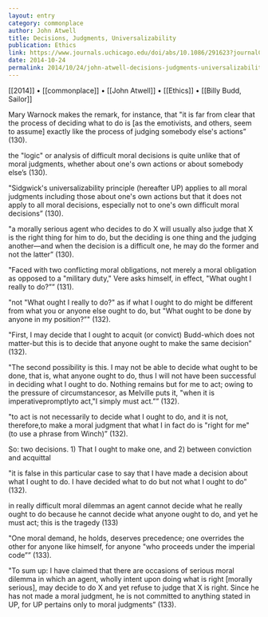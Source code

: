 ```yaml
---
layout: entry
category: commonplace
author: John Atwell
title: Decisions, Judgments, Universalizability
publication: Ethics
link: https://www.journals.uchicago.edu/doi/abs/10.1086/291623?journalCode=et
date: 2014-10-24
permalink: 2014/10/24/john-atwell-decisions-judgments-universalizability
---
```


[[2014]] • [[commonplace]] • [[John Atwell]] • [[Ethics]] • [[Billy Budd, Sailor]]

Mary Warnock makes the remark, for instance, that "it is far from clear that the process of deciding what to do is [as the emotivists, and others, seem to assume] exactly like the process of judging somebody else's actions” (130). 

the "logic" or analysis of difficult moral decisions is quite unlike that of moral judgments, whether about one's own actions or about somebody else’s (130).

"Sidgwick's universalizability principle (hereafter UP) applies to all moral judgments including those about one's own actions but that it does not apply to all moral decisions, especially not to one's own difficult moral decisions” (130).

"a morally serious agent who decides to do X will usually also judge that X is the right thing for him to do, but the deciding is one thing and the judging another—and when the decision is a difficult one, he may do the former and not the latter” (130).

"Faced with two conflicting moral obligations, not merely a moral obligation as opposed to a "military duty," Vere asks himself, in effect, "What ought I really to do?”” (131).

"not "What ought I really to do?" as if what I ought to do might be different from what you or anyone else ought to do, but "What ought to be done by anyone in my position?”" (132).

"First, I may decide that I ought to acquit (or convict) Budd-which does not matter-but this is to decide that anyone ought to make the same decision” (132).

"The second possibility is this. I may not be able to decide what ought to be done, that is, what anyone ought to do, thus I will not have been successful in deciding what I ought to do. Nothing remains but for me to act; owing to the pressure of circumstancesor, as Melville puts it, "when it is imperativepromptlyto act,"I simply must act.”” (132).

"to act is not necessarily to decide what I ought to do, and it is not, therefore,to make a moral judgment that what I in fact do is "right for me" (to use a phrase from Winch)” (132).

So: two decisions. 1) That I ought to make one, and 2) between conviction and acquittal

"it is false in this particular case to say that I have made a decision about what I ought to do. I have decided what to do but not what I ought to do” (132).

in really difficult moral dilemmas an agent cannot decide what he really ought to do because he cannot decide what anyone ought to do, and yet he must act; this is the tragedy (133)

"One moral demand, he holds, deserves precedence; one overrides the other for anyone like himself, for anyone "who proceeds under the imperial code”” (133).

"To sum up: I have claimed that there are occasions of serious moral dilemma in which an agent, wholly intent upon doing what is right [morally serious], may decide to do X and yet refuse to judge that X is right. Since he has not made a moral judgment, he is not committed to anything stated in UP, for UP pertains only to moral judgments” (133).

